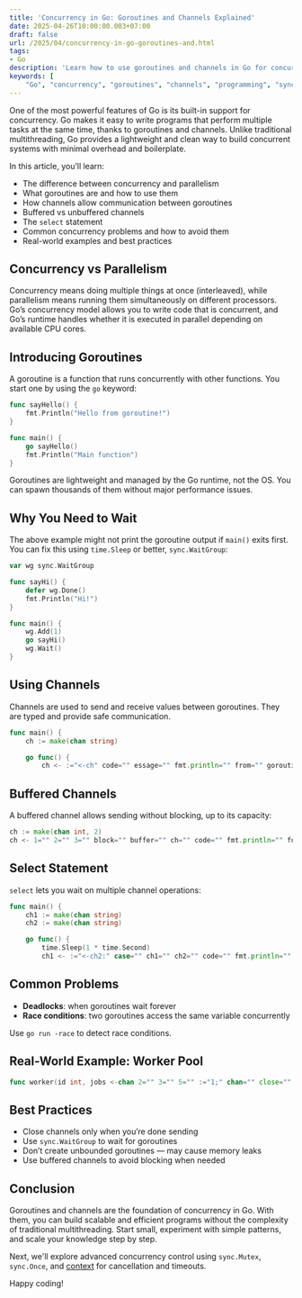 ```yaml
---
title: 'Concurrency in Go: Goroutines and Channels Explained'
date: 2025-04-26T10:00:00.003+07:00
draft: false
url: /2025/04/concurrency-in-go-goroutines-and.html
tags: 
- Go
description: 'Learn how to use goroutines and channels in Go for concurrent programming. Understand the differences between concurrency and parallelism, and explore real-world examples.'
keywords: [
    "Go", "concurrency", "goroutines", "channels", "programming", "sync", "parallelism", "best practices"]
---
```


One of the most powerful features of Go is its built-in support for concurrency. Go makes it easy to write programs that perform multiple tasks at the same time, thanks to goroutines and channels. Unlike traditional multithreading, Go provides a lightweight and clean way to build concurrent systems with minimal overhead and boilerplate.

In this article, you’ll learn:

*   The difference between concurrency and parallelism
*   What goroutines are and how to use them
*   How channels allow communication between goroutines
*   Buffered vs unbuffered channels
*   The `select` statement
*   Common concurrency problems and how to avoid them
*   Real-world examples and best practices

Concurrency vs Parallelism
--------------------------

Concurrency means doing multiple things at once (interleaved), while parallelism means running them simultaneously on different processors. Go’s concurrency model allows you to write code that is concurrent, and Go’s runtime handles whether it is executed in parallel depending on available CPU cores.

Introducing Goroutines
----------------------

A goroutine is a function that runs concurrently with other functions. You start one by using the `go` keyword:

```go
func sayHello() {
    fmt.Println("Hello from goroutine!")
}

func main() {
    go sayHello()
    fmt.Println("Main function")
} 
```

Goroutines are lightweight and managed by the Go runtime, not the OS. You can spawn thousands of them without major performance issues.

Why You Need to Wait
--------------------

The above example might not print the goroutine output if `main()` exits first. You can fix this using `time.Sleep` or better, `sync.WaitGroup`:

```go
var wg sync.WaitGroup

func sayHi() {
    defer wg.Done()
    fmt.Println("Hi!")
}

func main() {
    wg.Add(1)
    go sayHi()
    wg.Wait()
} 
```

Using Channels
--------------

Channels are used to send and receive values between goroutines. They are typed and provide safe communication.

```go
func main() {
    ch := make(chan string)

    go func() {
        ch <- :="<-ch" code="" essage="" fmt.println="" from="" goroutine="" msg="">
```

Buffered Channels
-----------------

A buffered channel allows sending without blocking, up to its capacity:

```go
ch := make(chan int, 2)
ch <- 1="" 2="" 3="" block="" buffer="" ch="" code="" fmt.println="" full="" if="" is="" this="" will="">
```

Select Statement
----------------

`select` lets you wait on multiple channel operations:

```go
func main() {
    ch1 := make(chan string)
    ch2 := make(chan string)

    go func() {
        time.Sleep(1 * time.Second)
        ch1 <- :="<-ch2:" case="" ch1="" ch2="" code="" fmt.println="" from="" func="" go="" msg1="" msg2="" select="" time.second="" time.sleep="">
```

Common Problems
---------------

*   **Deadlocks**: when goroutines wait forever
*   **Race conditions**: two goroutines access the same variable concurrently

Use `go run -race` to detect race conditions.

Real-World Example: Worker Pool
-------------------------------

```go
func worker(id int, jobs <-chan 2="" 3="" 5="" :="1;" chan="" close="" code="" d="" finished="" fmt.printf="" fmt.println="" for="" func="" go="" id="" int="" j="" job="" jobs="" main="" n="" orker="" r="" results="" started="" time.second="" time.sleep="" w="" worker="">
```

Best Practices
--------------

*   Close channels only when you’re done sending
*   Use `sync.WaitGroup` to wait for goroutines
*   Don’t create unbounded goroutines — may cause memory leaks
*   Use buffered channels to avoid blocking when needed

Conclusion
----------

Goroutines and channels are the foundation of concurrency in Go. With them, you can build scalable and efficient programs without the complexity of traditional multithreading. Start small, experiment with simple patterns, and scale your knowledge step by step.

Next, we'll explore advanced concurrency control using `sync.Mutex`, `sync.Once`, and [context](https://www.buanacoding.com/blog/using-context-in-go-cancellation.html) for cancellation and timeouts.

Happy coding!